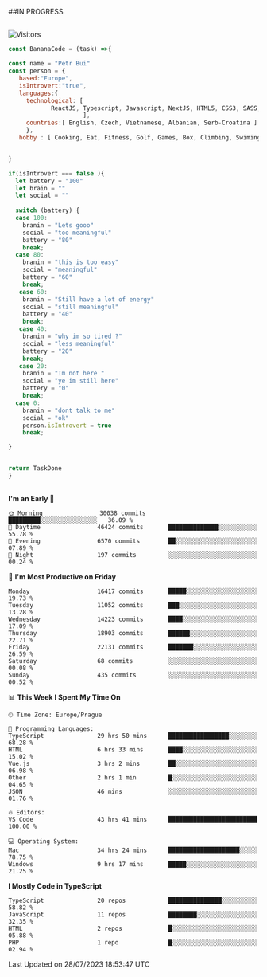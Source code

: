##IN PROGRESS
##
![Visitors](https://komarev.com/ghpvc/?username=petrbui&style=for-the-badge&label=Visitors+👀)
```Javascript
const BananaCode = (task) =>{

const name = "Petr Bui"
const person = {
   based:"Europe",
   isIntrovert:"true",
   languages:{
     technological: [ 
            ReactJS, Typescript, Javascript, NextJS, HTML5, CSS3, SASS, Redux, Node, Storybook, Styled-Component
                     ],
     countries:[ English, Czech, Vietnamese, Albanian, Serb-Croatina ]
     },
   hobby : [ Cooking, Eat, Fitness, Golf, Games, Box, Climbing, Swiming],


}

if(isIntrovert === false ){
  let battery = "100"
  let brain = ""
  let social = ""
  
  switch (battery) {
  case 100:
    branin = "Lets gooo"
    social = "too meaningful"
    battery = "80"
    break;
  case 80:
    branin = "this is too easy"
    social = "meaningful"
    battery = "60"
    break;
   case 60:
    branin = "Still have a lot of energy"
    social = "still meaningful"
    battery = "40"
    break;
   case 40:
    branin = "why im so tired ?"
    social = "less meaningful"
    battery = "20"
    break;
   case 20:
    branin = "Im not here "
    social = "ye im still here"
    battery = "0"
    break;
  case 0:
    branin = "dont talk to me"
    social = "ok"
    person.isIntrovert = true
    break;

}


return TaskDone
}
```



##
<!--
[![My GitHub stats](https://github-readme-stats.vercel.app/api?username=petrbui&theme=github_dark)](https://github.com/anuraghazra/github-readme-stats)

[![My wakatime stats](https://github-readme-stats.vercel.app/api/wakatime?username=petrbui&theme=github_dark)](https://github.com/anuraghazra/github-readme-stats)
-->
<!--START_SECTION:waka-->
**I'm an Early 🐤** 

```text
🌞 Morning                30038 commits       █████████░░░░░░░░░░░░░░░░   36.09 % 
🌆 Daytime                46424 commits       ██████████████░░░░░░░░░░░   55.78 % 
🌃 Evening                6570 commits        ██░░░░░░░░░░░░░░░░░░░░░░░   07.89 % 
🌙 Night                  197 commits         ░░░░░░░░░░░░░░░░░░░░░░░░░   00.24 % 
```
📅 **I'm Most Productive on Friday** 

```text
Monday                   16417 commits       █████░░░░░░░░░░░░░░░░░░░░   19.73 % 
Tuesday                  11052 commits       ███░░░░░░░░░░░░░░░░░░░░░░   13.28 % 
Wednesday                14223 commits       ████░░░░░░░░░░░░░░░░░░░░░   17.09 % 
Thursday                 18903 commits       ██████░░░░░░░░░░░░░░░░░░░   22.71 % 
Friday                   22131 commits       ███████░░░░░░░░░░░░░░░░░░   26.59 % 
Saturday                 68 commits          ░░░░░░░░░░░░░░░░░░░░░░░░░   00.08 % 
Sunday                   435 commits         ░░░░░░░░░░░░░░░░░░░░░░░░░   00.52 % 
```


📊 **This Week I Spent My Time On** 

```text
🕑︎ Time Zone: Europe/Prague

💬 Programming Languages: 
TypeScript               29 hrs 50 mins      █████████████████░░░░░░░░   68.28 % 
HTML                     6 hrs 33 mins       ████░░░░░░░░░░░░░░░░░░░░░   15.02 % 
Vue.js                   3 hrs 2 mins        ██░░░░░░░░░░░░░░░░░░░░░░░   06.98 % 
Other                    2 hrs 1 min         █░░░░░░░░░░░░░░░░░░░░░░░░   04.65 % 
JSON                     46 mins             ░░░░░░░░░░░░░░░░░░░░░░░░░   01.76 % 

🔥 Editors: 
VS Code                  43 hrs 41 mins      █████████████████████████   100.00 % 

💻 Operating System: 
Mac                      34 hrs 24 mins      ████████████████████░░░░░   78.75 % 
Windows                  9 hrs 17 mins       █████░░░░░░░░░░░░░░░░░░░░   21.25 % 
```

**I Mostly Code in TypeScript** 

```text
TypeScript               20 repos            ███████████████░░░░░░░░░░   58.82 % 
JavaScript               11 repos            ████████░░░░░░░░░░░░░░░░░   32.35 % 
HTML                     2 repos             █░░░░░░░░░░░░░░░░░░░░░░░░   05.88 % 
PHP                      1 repo              █░░░░░░░░░░░░░░░░░░░░░░░░   02.94 % 
```




 Last Updated on 28/07/2023 18:53:47 UTC
<!--END_SECTION:waka-->
